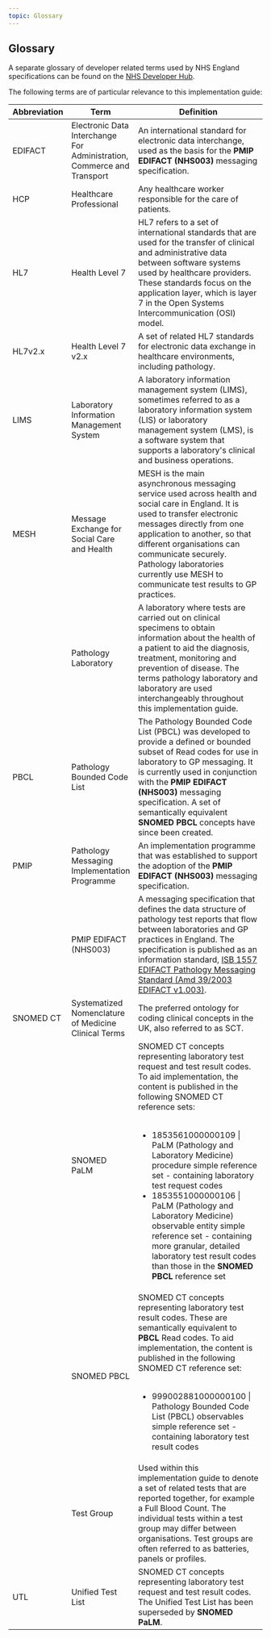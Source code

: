 ```yaml
---
topic: Glossary
---
```

## Glossary
A separate glossary of developer related terms used by NHS England specifications can be found on the [NHS Developer Hub](https://digital.nhs.uk/developer/guides-and-documentation/glossary-of-developer-terms).

The following terms are of particular relevance to this implementation guide:

<table class="regular">
    <thead>
        <tr>
            <th width="10%">Abbreviation</th>
            <th width="25%">Term</th>
            <th width="55%">Definition</th>
        </tr>
    </thead>
    <tbody>
        <tr>
            <td>EDIFACT</td>
            <td>Electronic Data Interchange For Administration, Commerce and Transport</td>
            <td>An international standard for electronic data interchange, used as the basis for the <b>PMIP EDIFACT (NHS003)</b> messaging specification.</td>
        </tr>
        <tr>
            <td>HCP</td>
            <td>Healthcare Professional</td>
            <td>Any healthcare worker responsible for the care of patients.</td>
        </tr>
        <tr>
            <td>HL7</td>
            <td>Health Level 7</td>
            <td>HL7 refers to a set of international standards that are used for the transfer of clinical and administrative data between software systems used by healthcare providers. These standards focus on the application layer, which is layer 7 in the Open Systems Intercommunication (OSI) model.</td>
        </tr>
        <tr>
            <td>HL7v2.x</td>
            <td>Health Level 7 v2.x</td>
            <td>A set of related HL7 standards for electronic data exchange in healthcare environments, including pathology.</td>
        </tr>
        <tr>
            <td>LIMS</td>
            <td>Laboratory Information Management System</td>
            <td>A laboratory information management system (LIMS), sometimes referred to as a laboratory information system (LIS) or laboratory management system (LMS), is a software system that supports a laboratory's clinical and business operations.</td>
        </tr>
        <tr>
            <td>MESH</td>
            <td>Message Exchange for Social Care and Health</td>
            <td>MESH is the main asynchronous messaging service used across health and social care in England. It is used to transfer electronic messages directly from one application to another, so that different organisations can communicate securely. Pathology laboratories currently use MESH to communicate test results to GP practices.</td>
        </tr>
        <tr>
            <td></td>
            <td>Pathology Laboratory</td>
            <td>A laboratory where tests are carried out on clinical specimens to obtain information about the health of a patient to aid the diagnosis, treatment, monitoring and prevention of disease. The terms pathology laboratory and laboratory are used interchangeably throughout this implementation guide.</td>
        </tr>
        <tr>
            <td>PBCL</td>
            <td>Pathology Bounded Code List</td>
            <td>The Pathology Bounded Code List (PBCL) was developed to provide a defined or bounded subset of Read codes for use in laboratory to GP messaging. It is currently used in conjunction with the <b>PMIP EDIFACT (NHS003)</b> messaging specification. A set of semantically equivalent <b>SNOMED PBCL</b> concepts have since been created.</td>
        </tr>
        <tr>
            <td>PMIP</td>
            <td>Pathology Messaging Implementation Programme</td>
            <td>An implementation programme that was established to support the adoption of the <b>PMIP EDIFACT (NHS003)</b> messaging specification.</td>
        </tr>
        <tr>
            <td></td>
            <td>PMIP EDIFACT (NHS003)</td>
            <td>A messaging specification that defines the data structure of pathology test reports that flow between laboratories and GP practices in England. The specification is published as an information standard, <a href="https://webarchive.nationalarchives.gov.uk/ukgwa/20150107154542/http:/www.isb.nhs.uk/documents/isb-1557">ISB 1557 EDIFACT Pathology Messaging Standard (Amd 39/2003 EDIFACT v1.003)</a>.</td>
        </tr>
        <tr>
            <td>SNOMED CT</td>
            <td>Systematized Nomenclature of Medicine Clinical Terms</td>
            <td>The preferred ontology for coding clinical concepts in the UK, also referred to as SCT.</td>
        </tr>
        <tr>
            <td></td>
            <td>SNOMED PaLM</td>
            <td>SNOMED CT concepts representing laboratory test request and test result codes. To aid implementation, the content is published in the following SNOMED CT reference sets:<br><br>
                <ul>
                    <li>1853561000000109 | PaLM (Pathology and Laboratory Medicine) procedure simple reference set - containing laboratory test request codes</li>
                    <li>1853551000000106 | PaLM (Pathology and Laboratory Medicine) observable entity simple reference set - containing more granular, detailed laboratory test result codes than those in the <b>SNOMED PBCL</b> reference set</li>
            </td>
        </tr>
        <tr>
            <td></td>
            <td>SNOMED PBCL</td>
            <td>SNOMED CT concepts representing laboratory test result codes. These are semantically equivalent to <b>PBCL</b> Read codes. To aid implementation, the content is published in the following SNOMED CT reference set:<br><br>
                <ul>
                    <li>999002881000000100 | Pathology Bounded Code List (PBCL) observables simple reference set - containing laboratory test result codes</li>
            </td>
        </tr>
        <tr>
            <td></td>
            <td>Test Group</td>
            <td>Used within this implementation guide to denote a set of related tests that are reported together, for example a Full Blood Count. The individual tests within a test group may differ between organisations. Test groups are often referred to as batteries, panels or profiles.</td>
        </tr>
        <tr>
            <td>UTL</td>
            <td>Unified Test List</td>
            <td>SNOMED CT concepts representing laboratory test request and test result codes. The Unified Test List has been superseded by <b>SNOMED PaLM</b>. </td>
        </tr>
    </tbody>
</table>